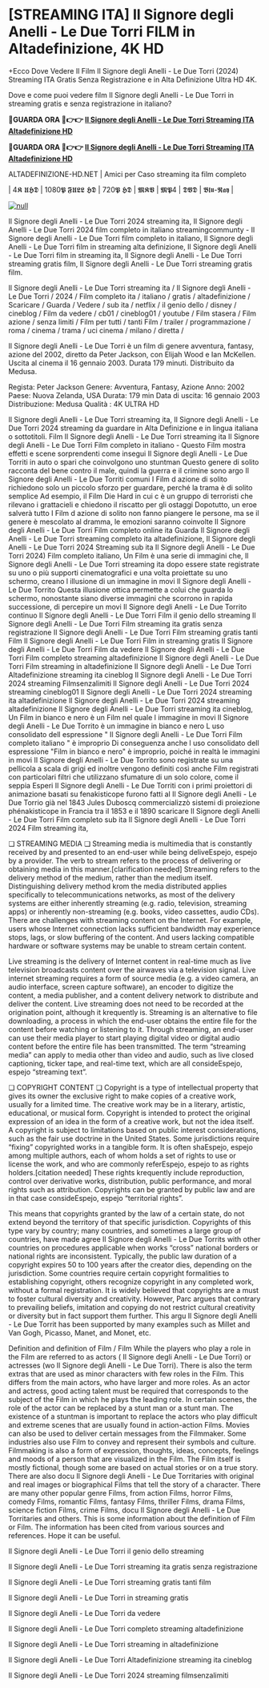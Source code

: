# [STREAMING ITA] Il Signore degli Anelli - Le Due Torri FILM in Altadefinizione, 4K HD

+Ecco Dove Vedere Il Film Il Signore degli Anelli - Le Due Torri (2024) Streaming ITA Gratis Senza Registrazione e in Alta Definizione Ultra HD 4K.

Dove e come puoi vedere film Il Signore degli Anelli - Le Due Torri in streaming gratis e senza registrazione in italiano?

**🔴GUARDA ORA 🔴👉👉 [Il Signore degli Anelli - Le Due Torri Streaming ITA Altadefinizione HD](https://t.co/kRhyePvCXq)**

**🔴GUARDA ORA 🔴👉👉 [Il Signore degli Anelli - Le Due Torri Streaming ITA Altadefinizione HD](https://t.co/kRhyePvCXq)**

ALTADEFINIZIONE-HD.NET | Amici per Caso streaming ita film completo

| 4𝕶 𝖀𝕳𝕯 | 1080𝕻 𝕱𝖀𝕷𝕷 𝕳𝕯 | 720𝕻 𝕳𝕯 | 𝕸𝕶𝖁 | 𝕸𝕻4 | 𝕯𝖁𝕯 | 𝕭𝖑𝖚-𝕽𝖆𝖞 |

[![null](https://static.wixstatic.com/media/855a25_043b5abeb4ae4d35ac003198e7fe56ed~mv2.gif)](https://t.co/kRhyePvCXq)

Il Signore degli Anelli - Le Due Torri 2024 streaming ita, Il Signore degli Anelli - Le Due Torri 2024 film completo in italiano streamingcommunty - Il Signore degli Anelli - Le Due Torri film completo in italiano, Il Signore degli Anelli - Le Due Torri film in streaming alta definizione, Il Signore degli Anelli - Le Due Torri film in streaming ita, Il Signore degli Anelli - Le Due Torri streaming gratis film, Il Signore degli Anelli - Le Due Torri streaming gratis film.

Il Signore degli Anelli - Le Due Torri streaming ita / Il Signore degli Anelli - Le Due Torri / 2024 / Film completo ita / italiano / gratis / altadefinizione / Scaricare / Guarda / Vedere / sub ita / netflix / il genio dello / disney / cineblog / Film da vedere / cb01 / cineblog01 / youtube / Film stasera / Film azione / senza limiti / Film per tutti / tanti Film / trailer / programmazione / roma / cinema / trama / uci cinema / milano / diretta /

Il Signore degli Anelli - Le Due Torri è un film di genere avventura, fantasy, azione del 2002, diretto da Peter Jackson, con Elijah Wood e Ian McKellen. Uscita al cinema il 16 gennaio 2003. Durata 179 minuti. Distribuito da Medusa.

Regista: Peter Jackson
Genere: Avventura, Fantasy, Azione
Anno: 2002
Paese: Nuova Zelanda, USA
Durata: 179 min
Data di uscita: 16 gennaio 2003
Distribuzione: Medusa
Qualità : 4K ULTRA HD

Il Signore degli Anelli - Le Due Torri streaming ita, Il Signore degli Anelli - Le Due Torri 2024 streaming da guardare in Alta Definizione e in lingua italiana o sottotitoli. Film Il Signore degli Anelli - Le Due Torri streaming ita Il Signore degli Anelli - Le Due Torri Film completo in italiano - Questo Film mostra effetti e scene sorprendenti come insegui Il Signore degli Anelli - Le Due Torriti in auto o spari che coinvolgono uno stuntman Questo genere di solito racconta del bene contro il male, quindi la guerra e il crimine sono argo Il Signore degli Anelli - Le Due Torriti comuni I Film d azione di solito richiedono solo un piccolo sforzo per guardare, perché la trama è di solito semplice Ad esempio, il Film Die Hard in cui c è un gruppo di terroristi che rilevano i grattacieli e chiedono il riscatto per gli ostaggi Dopotutto, un eroe salverà tutto I Film d azione di solito non fanno piangere le persone, ma se il genere è mescolato al dramma, le emozioni saranno coinvolte Il Signore degli Anelli - Le Due Torri Film completo online ita Guarda Il Signore degli Anelli - Le Due Torri streaming completo ita altadefinizione, Il Signore degli Anelli - Le Due Torri 2024 Streaming sub ita Il Signore degli Anelli - Le Due Torri 2024) Film completo italiano, Un Film è una serie di immagini che, Il Signore degli Anelli - Le Due Torri streaming ita dopo essere state registrate su uno o più supporti cinematografici e una volta proiettate su uno schermo, creano l illusione di un immagine in movi Il Signore degli Anelli - Le Due Torrito Questa illusione ottica permette a colui che guarda lo schermo, nonostante siano diverse immagini che scorrono in rapida successione, di percepire un movi Il Signore degli Anelli - Le Due Torrito continuo Il Signore degli Anelli - Le Due Torri Film il genio dello streaming Il Signore degli Anelli - Le Due Torri Film streaming ita gratis senza registrazione Il Signore degli Anelli - Le Due Torri Film streaming gratis tanti Film Il Signore degli Anelli - Le Due Torri Film in streaming gratis Il Signore degli Anelli - Le Due Torri Film da vedere Il Signore degli Anelli - Le Due Torri Film completo streaming altadefinizione Il Signore degli Anelli - Le Due Torri Film streaming in altadefinizione Il Signore degli Anelli - Le Due Torri Altadefinizione streaming ita cineblog Il Signore degli Anelli - Le Due Torri 2024 streaming Filmsenzalimiti Il Signore degli Anelli - Le Due Torri 2024 streaming cineblog01 Il Signore degli Anelli - Le Due Torri 2024 streaming ita altadefinizione Il Signore degli Anelli - Le Due Torri 2024 streaming altadefinizione Il Signore degli Anelli - Le Due Torri streaming ita cineblog, Un Film in bianco e nero è un Film nel quale l immagine in movi Il Signore degli Anelli - Le Due Torrito è un immagine in bianco e nero L uso consolidato dell espressione " Il Signore degli Anelli - Le Due Torri Film completo italiano " è improprio Di conseguenza anche l uso consolidato dell espressione "Film in bianco e nero" è improprio, poiché in realtà le immagini in movi Il Signore degli Anelli - Le Due Torrito sono registrate su una pellicola a scala di grigi ed inoltre vengono definiti così anche Film registrati con particolari filtri che utilizzano sfumature di un solo colore, come il seppia Esperi Il Signore degli Anelli - Le Due Torriti con i primi proiettori di animazione basati su fenakisticope furono fatti al Il Signore degli Anelli - Le Due Torrio già nel 1843 Jules Duboscq commercializzò sistemi di proiezione phénakisticope in Francia tra il 1853 e il 1890 scaricare Il Signore degli Anelli - Le Due Torri Film completo sub ita Il Signore degli Anelli - Le Due Torri 2024 Film streaming ita,

❏ STREAMING MEDIA ❏ Streaming media is multimedia that is constantly received by and presented to an end-user while being deliveEspejo, espejo by a provider. The verb to stream refers to the process of delivering or obtaining media in this manner.[clarification needed] Streaming refers to the delivery method of the medium, rather than the medium itself. Distinguishing delivery method krom the media distributed applies specifically to telecommunications networks, as most of the delivery systems are either inherently streaming (e.g. radio, television, streaming apps) or inherently non-streaming (e.g. books, video cassettes, audio CDs). There are challenges with streaming content on the Internet. For example, users whose Internet connection lacks sufficient bandwidth may experience stops, lags, or slow buffering of the content. And users lacking compatible hardware or software systems may be unable to stream certain content.

Live streaming is the delivery of Internet content in real-time much as live television broadcasts content over the airwaves via a television signal. Live internet streaming requires a form of source media (e.g. a video camera, an audio interface, screen capture software), an encoder to digitize the content, a media publisher, and a content delivery network to distribute and deliver the content. Live streaming does not need to be recorded at the origination point, although it krequently is. Streaming is an alternative to file downloading, a process in which the end-user obtains the entire file for the content before watching or listening to it. Through streaming, an end-user can use their media player to start playing digital video or digital audio content before the entire file has been transmitted. The term “streaming media” can apply to media other than video and audio, such as live closed captioning, ticker tape, and real-time text, which are all consideEspejo, espejo “streaming text”.

❏ COPYRIGHT CONTENT ❏ Copyright is a type of intellectual property that gives its owner the exclusive right to make copies of a creative work, usually for a limited time. The creative work may be in a literary, artistic, educational, or musical form. Copyright is intended to protect the original expression of an idea in the form of a creative work, but not the idea itself. A copyright is subject to limitations based on public interest considerations, such as the fair use doctrine in the United States. Some jurisdictions require “fixing” copyrighted works in a tangible form. It is often shaEspejo, espejo among multiple authors, each of whom holds a set of rights to use or license the work, and who are commonly referEspejo, espejo to as rights holders.[citation needed] These rights krequently include reproduction, control over derivative works, distribution, public performance, and moral rights such as attribution. Copyrights can be granted by public law and are in that case consideEspejo, espejo “territorial rights”.

This means that copyrights granted by the law of a certain state, do not extend beyond the territory of that specific jurisdiction. Copyrights of this type vary by country; many countries, and sometimes a large group of countries, have made agree Il Signore degli Anelli - Le Due Torrits with other countries on procedures applicable when works “cross” national borders or national rights are inconsistent. Typically, the public law duration of a copyright expires 50 to 100 years after the creator dies, depending on the jurisdiction. Some countries require certain copyright formalities to establishing copyright, others recognize copyright in any completed work, without a formal registration. It is widely believed that copyrights are a must to foster cultural diversity and creativity. However, Parc argues that contrary to prevailing beliefs, imitation and copying do not restrict cultural creativity or diversity but in fact support them further. This argu Il Signore degli Anelli - Le Due Torrit has been supported by many examples such as Millet and Van Gogh, Picasso, Manet, and Monet, etc.

Definition and definition of Film / Film While the players who play a role in the Film are referred to as actors ( Il Signore degli Anelli - Le Due Torri) or actresses (wo Il Signore degli Anelli - Le Due Torri). There is also the term extras that are used as minor characters with few roles in the Film. This differs from the main actors, who have larger and more roles. As an actor and actress, good acting talent must be required that corresponds to the subject of the Film in which he plays the leading role. In certain scenes, the role of the actor can be replaced by a stunt man or a stunt man. The existence of a stuntman is important to replace the actors who play difficult and extreme scenes that are usually found in action-action Films. Movies can also be used to deliver certain messages from the Filmmaker. Some industries also use Film to convey and represent their symbols and culture. Filmmaking is also a form of expression, thoughts, ideas, concepts, feelings and moods of a person that are visualized in the Film. The Film itself is mostly fictional, though some are based on actual stories or on a true story. There are also docu Il Signore degli Anelli - Le Due Torritaries with original and real images or biographical Films that tell the story of a character. There are many other popular genre Films, from action Films, horror Films, comedy Films, romantic Films, fantasy Films, thriller Films, drama Films, science fiction Films, crime Films, docu Il Signore degli Anelli - Le Due Torritaries and others. This is some information about the definition of Film or Film. The information has been cited from various sources and references. Hope it can be useful.

Il Signore degli Anelli - Le Due Torri il genio dello streaming

Il Signore degli Anelli - Le Due Torri streaming ita gratis senza registrazione

Il Signore degli Anelli - Le Due Torri streaming gratis tanti film

Il Signore degli Anelli - Le Due Torri in streaming gratis

Il Signore degli Anelli - Le Due Torri da vedere

Il Signore degli Anelli - Le Due Torri completo streaming altadefinizione

Il Signore degli Anelli - Le Due Torri streaming in altadefinizione

Il Signore degli Anelli - Le Due Torri Altadefinizione streaming ita cineblog

Il Signore degli Anelli - Le Due Torri 2024 streaming filmsenzalimiti
